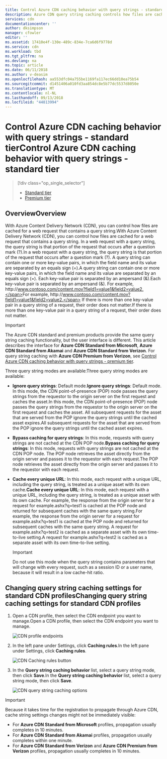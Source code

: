 ```yaml
---
title: Control Azure CDN caching behavior with query strings - standard tier | Microsoft Docs
description: Azure CDN query string caching controls how files are cached when a web request contains a query string. This article describes query string caching in Azure CDN standard products.
services: cdn
documentationcenter: ''
author: dksimpson
manager: cfowler
editor: ''
ms.assetid: 17410e4f-130e-489c-834e-7ca6d6f9778d
ms.service: cdn
ms.workload: tbd
ms.tgt_pltfrm: na
ms.devlang: na
ms.topic: article
ms.date: 06/11/2018
ms.author: v-deasim
ms.openlocfilehash: aa553dfc04a755be1169fa117ec66dd10ea75b54
ms.sourcegitcommit: d1451406a010fd3aa854dc8e5b77dc5537d8050e
ms.translationtype: MT
ms.contentlocale: nl-NL
ms.lasthandoff: 09/13/2018
ms.locfileid: "44813994"
---
```

# <a name="control-azure-cdn-caching-behavior-with-query-strings---standard-tier"></a><span data-ttu-id="0da48-104">Control Azure CDN caching behavior with query strings - standard tier</span><span class="sxs-lookup"><span data-stu-id="0da48-104">Control Azure CDN caching behavior with query strings - standard tier</span></span>
> [!div class="op_single_selector"]
> * [Standard tier](cdn-query-string.md)
> * [Premium tier](cdn-query-string-premium.md)
> 

## <a name="overview"></a><span data-ttu-id="0da48-107">Overview</span><span class="sxs-lookup"><span data-stu-id="0da48-107">Overview</span></span>
<span data-ttu-id="0da48-108">With Azure Content Delivery Network (CDN), you can control how files are cached for a web request that contains a query string.</span><span class="sxs-lookup"><span data-stu-id="0da48-108">With Azure Content Delivery Network (CDN), you can control how files are cached for a web request that contains a query string.</span></span> <span data-ttu-id="0da48-109">In a web request with a query string, the query string is that portion of the request that occurs after a question mark (?).</span><span class="sxs-lookup"><span data-stu-id="0da48-109">In a web request with a query string, the query string is that portion of the request that occurs after a question mark (?).</span></span> <span data-ttu-id="0da48-110">A query string can contain one or more key-value pairs, in which the field name and its value are separated by an equals sign (=).</span><span class="sxs-lookup"><span data-stu-id="0da48-110">A query string can contain one or more key-value pairs, in which the field name and its value are separated by an equals sign (=).</span></span> <span data-ttu-id="0da48-111">Each key-value pair is separated by an ampersand (&).</span><span class="sxs-lookup"><span data-stu-id="0da48-111">Each key-value pair is separated by an ampersand (&).</span></span> <span data-ttu-id="0da48-112">For example, http:\//www.contoso.com/content.mov?field1=value1&field2=value2.</span><span class="sxs-lookup"><span data-stu-id="0da48-112">For example, http:\//www.contoso.com/content.mov?field1=value1&field2=value2.</span></span> <span data-ttu-id="0da48-113">If there is more than one key-value pair in a query string of a request, their order does not matter.</span><span class="sxs-lookup"><span data-stu-id="0da48-113">If there is more than one key-value pair in a query string of a request, their order does not matter.</span></span> 

> [!IMPORTANT]
> The Azure CDN standard and premium products provide the same query string caching functionality, but the user interface is different. This article describes the interface for **Azure CDN Standard from Microsoft**, **Azure CDN Standard from Akamai** and **Azure CDN Standard from Verizon**. For query string caching with **Azure CDN Premium from Verizon**, see [Control Azure CDN caching behavior with query strings - premium tier](cdn-query-string-premium.md).

<span data-ttu-id="0da48-117">Three query string modes are available:</span><span class="sxs-lookup"><span data-stu-id="0da48-117">Three query string modes are available:</span></span>

- <span data-ttu-id="0da48-118">**Ignore query strings**: Default mode.</span><span class="sxs-lookup"><span data-stu-id="0da48-118">**Ignore query strings**: Default mode.</span></span> <span data-ttu-id="0da48-119">In this mode, the CDN point-of-presence (POP) node passes the query strings from the requestor to the origin server on the first request and caches the asset.</span><span class="sxs-lookup"><span data-stu-id="0da48-119">In this mode, the CDN point-of-presence (POP) node passes the query strings from the requestor to the origin server on the first request and caches the asset.</span></span> <span data-ttu-id="0da48-120">All subsequent requests for the asset that are served from the POP ignore the query strings until the cached asset expires.</span><span class="sxs-lookup"><span data-stu-id="0da48-120">All subsequent requests for the asset that are served from the POP ignore the query strings until the cached asset expires.</span></span>

- <span data-ttu-id="0da48-121">**Bypass caching for query strings**: In this mode, requests with query strings are not cached at the CDN POP node.</span><span class="sxs-lookup"><span data-stu-id="0da48-121">**Bypass caching for query strings**: In this mode, requests with query strings are not cached at the CDN POP node.</span></span> <span data-ttu-id="0da48-122">The POP node retrieves the asset directly from the origin server and passes it to the requestor with each request.</span><span class="sxs-lookup"><span data-stu-id="0da48-122">The POP node retrieves the asset directly from the origin server and passes it to the requestor with each request.</span></span>

- <span data-ttu-id="0da48-123">**Cache every unique URL**: In this mode, each request with a unique URL, including the query string, is treated as a unique asset with its own cache.</span><span class="sxs-lookup"><span data-stu-id="0da48-123">**Cache every unique URL**: In this mode, each request with a unique URL, including the query string, is treated as a unique asset with its own cache.</span></span> <span data-ttu-id="0da48-124">For example, the response from the origin server for a request for example.ashx?q=test1 is cached at the POP node and returned for subsequent caches with the same query string.</span><span class="sxs-lookup"><span data-stu-id="0da48-124">For example, the response from the origin server for a request for example.ashx?q=test1 is cached at the POP node and returned for subsequent caches with the same query string.</span></span> <span data-ttu-id="0da48-125">A request for example.ashx?q=test2 is cached as a separate asset with its own time-to-live setting.</span><span class="sxs-lookup"><span data-stu-id="0da48-125">A request for example.ashx?q=test2 is cached as a separate asset with its own time-to-live setting.</span></span>
   
    >[!IMPORTANT] 
    > Do not use this mode when the query string contains parameters that will change with every request, such as a session ID or a user name, because it will result in a low cache-hit ratio.

## <a name="changing-query-string-caching-settings-for-standard-cdn-profiles"></a><span data-ttu-id="0da48-127">Changing query string caching settings for standard CDN profiles</span><span class="sxs-lookup"><span data-stu-id="0da48-127">Changing query string caching settings for standard CDN profiles</span></span>
1. <span data-ttu-id="0da48-128">Open a CDN profile, then select the CDN endpoint you want to manage.</span><span class="sxs-lookup"><span data-stu-id="0da48-128">Open a CDN profile, then select the CDN endpoint you want to manage.</span></span>
   
   ![CDN profile endpoints](./media/cdn-query-string/cdn-endpoints.png)
   
2. <span data-ttu-id="0da48-130">In the left pane under Settings, click **Caching rules**.</span><span class="sxs-lookup"><span data-stu-id="0da48-130">In the left pane under Settings, click **Caching rules**.</span></span>
   
    ![CDN Caching rules button](./media/cdn-query-string/cdn-caching-rules-btn.png)
   
3. <span data-ttu-id="0da48-132">In the **Query string caching behavior** list, select a query string mode, then click **Save**.</span><span class="sxs-lookup"><span data-stu-id="0da48-132">In the **Query string caching behavior** list, select a query string mode, then click **Save**.</span></span>
   
   ![CDN query string caching options](./media/cdn-query-string/cdn-query-string.png)

> [!IMPORTANT]
> Because it takes time for the registration to propagate through Azure CDN, cache string settings changes might not be immediately visible:
> - For **Azure CDN Standard from Microsoft** profiles, propagation usually completes in 10 minutes. 
> - For **Azure CDN Standard from Akamai** profiles, propagation usually completes within one minute. 
> - For **Azure CDN Standard from Verizon** and **Azure CDN Premium from Verizon** profiles, propagation usually completes in 10 minutes. 



